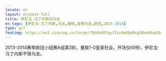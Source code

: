 ```yaml
---
locate: en
layout: en/post-full
title: 伊尼戈·马丁内斯的乌龙
en_tags: [伊尼戈·马丁内斯,乌龙,曼联,皇家社会,欧冠,2013-2014]
type: gif
featimg: https://ws1.sinaimg.cn/large/7bb8bd97gy1fxzdmd8p8kg20bo04wb2b.gif
---
```


2013-2014赛季欧冠小组赛A组第3轮，曼联1-0皇家社会，开场仅69秒，伊尼戈·马丁内斯不慎乌龙。